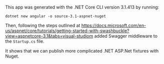 This app was generated with the .NET Core CLI version 3.1.413 by running:
```
dotnet new angular -o source-3.1-aspnet-nuget
```

Then, following the steps outlined at https://docs.microsoft.com/en-us/aspnet/core/tutorials/getting-started-with-swashbuckle?view=aspnetcore-3.1&tabs=visual-studiom 
added Swagger middleware to the `Startup.cs` file.

It shows that we can publish more complicated .NET ASP.Net fixtures with Nuget.
